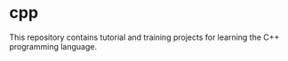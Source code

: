# cpp
This repository contains tutorial and training projects for learning the C++ programming language.
